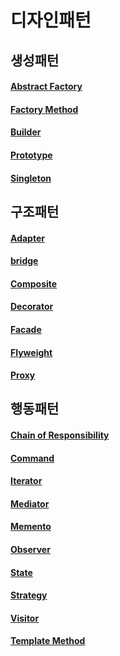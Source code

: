 # 디자인패턴

## 생성패턴
#### [Abstract Factory](https://github.com/heetsamber/Design-Patterns-in-Java/tree/main/GOF/Topics_/CreationalPartterns/AbstractFactory)
#### [Factory Method](https://github.com/heetsamber/Design-Patterns-in-Java/tree/main/GOF/Topics_/CreationalPartterns/FactoryMethod)
#### [Builder](https://github.com/heetsamber/Design-Patterns-in-Java/tree/main/GOF/Topics_/CreationalPartterns/builder)
#### [Prototype](https://github.com/heetsamber/Design-Patterns-in-Java/tree/main/GOF/Topics_/CreationalPartterns/prototype)
#### [Singleton](https://github.com/heetsamber/Design-Patterns-in-Java/tree/main/GOF/Topics_/CreationalPartterns/Singleton)


## 구조패턴
#### [Adapter]()
#### [bridge]()
#### [Composite]()
#### [Decorator]()
#### [Facade]()
#### [Flyweight]()
#### [Proxy]()


## 행동패턴
#### [Chain of Responsibility]()
#### [Command]()
#### [Iterator]()
#### [Mediator]()
#### [Memento]()
#### [Observer]()
#### [State]()
#### [Strategy]()
#### [Visitor]()
#### [Template Method]()
